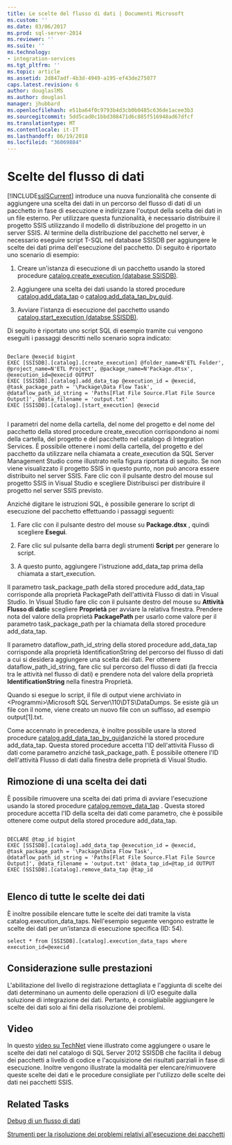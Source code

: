 ```yaml
---
title: Le scelte del flusso di dati | Documenti Microsoft
ms.custom: ''
ms.date: 03/06/2017
ms.prod: sql-server-2014
ms.reviewer: ''
ms.suite: ''
ms.technology:
- integration-services
ms.tgt_pltfrm: ''
ms.topic: article
ms.assetid: 2d847adf-4b3d-4949-a195-ef43de275077
caps.latest.revision: 6
author: douglaslMS
ms.author: douglasl
manager: jhubbard
ms.openlocfilehash: e51ba64f0c9793b4d3cb0b0485c636de1acee3b3
ms.sourcegitcommit: 5dd5cad0c1bbd308471d6c885f516948ad67dfcf
ms.translationtype: MT
ms.contentlocale: it-IT
ms.lasthandoff: 06/19/2018
ms.locfileid: "36069884"
---
```

# <a name="data-flow-taps"></a>Scelte del flusso di dati
  [!INCLUDE[ssISCurrent](../includes/ssiscurrent-md.md)] introduce una nuova funzionalità che consente di aggiungere una scelta dei dati in un percorso del flusso di dati di un pacchetto in fase di esecuzione e indirizzare l'output della scelta dei dati in un file esterno. Per utilizzare questa funzionalità, è necessario distribuire il progetto SSIS utilizzando il modello di distribuzione del progetto in un server SSIS. Al termine della distribuzione del pacchetto nel server, è necessario eseguire script T-SQL nel database SSISDB per aggiungere le scelte dei dati prima dell'esecuzione del pacchetto. Di seguito è riportato uno scenario di esempio:  
  
1.  Creare un'istanza di esecuzione di un pacchetto usando la stored procedure [catalog.create_execution &#40;database SSISDB&#41;](/sql/integration-services/system-stored-procedures/catalog-create-execution-ssisdb-database).  
  
2.  Aggiungere una scelta dei dati usando la stored procedure [catalog.add_data_tap](/sql/integration-services/system-stored-procedures/catalog-add-data-tap) o [catalog.add_data_tap_by_guid](/sql/integration-services/system-stored-procedures/catalog-add-data-tap-by-guid).  
  
3.  Avviare l'istanza di esecuzione del pacchetto usando [catalog.start_execution &#40;databse SSISDB&#41;](/sql/integration-services/system-stored-procedures/catalog-start-execution-ssisdb-database).  
  
 Di seguito è riportato uno script SQL di esempio tramite cui vengono eseguiti i passaggi descritti nello scenario sopra indicato:  
  
```  
  
Declare @execid bigint  
EXEC [SSISDB].[catalog].[create_execution] @folder_name=N'ETL Folder', @project_name=N'ETL Project', @package_name=N'Package.dtsx', @execution_id=@execid OUTPUT  
EXEC [SSISDB].[catalog].add_data_tap @execution_id = @execid, @task_package_path = '\Package\Data Flow Task', @dataflow_path_id_string = 'Paths[Flat File Source.Flat File Source Output]', @data_filename = 'output.txt'  
EXEC [SSISDB].[catalog].[start_execution] @execid  
  
```  
  
 I parametri del nome della cartella, del nome del progetto e del nome del pacchetto della stored procedure create_execution corrispondono ai nomi della cartella, del progetto e del pacchetto nel catalogo di Integration Services. È possibile ottenere i nomi della cartella, del progetto e del pacchetto da utilizzare nella chiamata a create_execution da SQL Server Management Studio come illustrato nella figura riportata di seguito. Se non viene visualizzato il progetto SSIS in questo punto, non può ancora essere distribuito nel server SSIS. Fare clic con il pulsante destro del mouse sul progetto SSIS in Visual Studio e scegliere Distribuisci per distribuire il progetto nel server SSIS previsto.  
  
 Anziché digitare le istruzioni SQL, è possibile generare lo script di esecuzione del pacchetto effettuando i passaggi seguenti:  
  
1.  Fare clic con il pulsante destro del mouse su **Package.dtsx** , quindi scegliere **Esegui**.  
  
2.  Fare clic sul pulsante della barra degli strumenti **Script** per generare lo script.  
  
3.  A questo punto, aggiungere l'istruzione add_data_tap prima della chiamata a start_execution.  
  
 Il parametro task_package_path della stored procedure add_data_tap corrisponde alla proprietà PackagePath dell'attività Flusso di dati in Visual Studio. In Visual Studio fare clic con il pulsante destro del mouse su **Attività Flusso di dati**e scegliere **Proprietà** per avviare la relativa finestra.  Prendere nota del valore della proprietà **PackagePath** per usarlo come valore per il parametro task_package_path per la chiamata della stored procedure add_data_tap.  
  
 Il parametro dataflow_path_id_string della stored procedure add_data_tap corrisponde alla proprietà IdentificationString del percorso del flusso di dati a cui si desidera aggiungere una scelta dei dati. Per ottenere dataflow_path_id_string, fare clic sul percorso del flusso di dati (la freccia tra le attività nel flusso di dati) e prendere nota del valore della proprietà **IdentificationString** nella finestra Proprietà.  
  
 Quando si esegue lo script, il file di output viene archiviato in \<Programmi>\Microsoft SQL Server\110\DTS\DataDumps. Se esiste già un file con il nome, viene creato un nuovo file con un suffisso, ad esempio output[1].txt.  
  
 Come accennato in precedenza, è inoltre possibile usare la stored procedure [catalog.add_data_tap_by_guid](/sql/integration-services/system-stored-procedures/catalog-add-data-tap-by-guid)anziché la stored procedure add_data_tap. Questa stored procedure accetta l'ID dell'attività Flusso di dati come parametro anziché task_package_path. È possibile ottenere l'ID dell'attività Flusso di dati dalla finestra delle proprietà di Visual Studio.  
  
## <a name="removing-a-data-tap"></a>Rimozione di una scelta dei dati  
 È possibile rimuovere una scelta dei dati prima di avviare l'esecuzione usando la stored procedure [catalog.remove_data_tap](/sql/integration-services/system-stored-procedures/catalog-remove-data-tap) . Questa stored procedure accetta l'ID della scelta dei dati come parametro, che è possibile ottenere come output della stored procedure add_data_tap.  
  
```  
  
DECLARE @tap_id bigint  
EXEC [SSISDB].[catalog].add_data_tap @execution_id = @execid, @task_package_path = '\Package\Data Flow Task', @dataflow_path_id_string = 'Paths[Flat File Source.Flat File Source Output]', @data_filename = 'output.txt' @data_tap_id=@tap_id OUTPUT  
EXEC [SSISDB].[catalog].remove_data_tap @tap_id  
  
```  
  
## <a name="listing-all-data-taps"></a>Elenco di tutte le scelte dei dati  
 È inoltre possibile elencare tutte le scelte dei dati tramite la vista catalog.execution_data_taps. Nell'esempio seguente vengono estratte le scelte dei dati per un'istanza di esecuzione specifica (ID: 54).  
  
```  
select * from [SSISDB].[catalog].execution_data_taps where execution_id=@execid  
```  
  
## <a name="performance-consideration"></a>Considerazione sulle prestazioni  
 L'abilitazione del livello di registrazione dettagliata e l'aggiunta di scelte dei dati determinano un aumento delle operazioni di I/O eseguite dalla soluzione di integrazione dei dati. Pertanto, è consigliabile aggiungere le scelte dei dati solo ai fini della risoluzione dei problemi.  
  
## <a name="video"></a>Video  
 In questo [video su TechNet](http://technet.microsoft.com/sqlserver/dn600163) viene illustrato come aggiungere o usare le scelte dei dati nel catalogo di SQL Server 2012 SSISDB che facilita il debug dei pacchetti a livello di codice e l'acquisizione dei risultati parziali in fase di esecuzione. Inoltre vengono illustrate la modalità per elencare/rimuovere queste scelte dei dati e le procedure consigliate per l'utilizzo delle scelte dei dati nei pacchetti SSIS.  
  
## <a name="related-tasks"></a>Related Tasks  
 [Debug di un flusso di dati](troubleshooting/debugging-data-flow.md)  
  
 [Strumenti per la risoluzione dei problemi relativi all'esecuzione dei pacchetti](troubleshooting/troubleshooting-tools-for-package-execution.md)  
  
  
